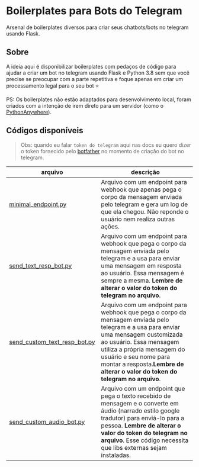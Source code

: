 # Boilerplates para Bots do Telegram
Arsenal de boilerplates diversos para criar seus chatbots/bots no telegram usando Flask.

## Sobre
A ideia aqui é disponibilizar boilerplates com pedaços de código para ajudar a criar um bot
no telegram usando Flask e Python 3.8 sem que você precise se preocupar com a parte repetitiva
e foque apenas em criar um processamento legal para o seu bot :star:

PS: Os boilerplates não estão adaptados para desenvolvimento local, foram criados com a intenção
de irem direto para um servidor (como o [PythonAnywhere](https://www.pythonanywhere.com/)).


## Códigos disponíveis
> Obs: quando eu falar `token do telegram` aqui nas docs eu quero dizer o token fornecido
> pelo [botfather](https://t.me/botfather) no momento de criação do bot no telegram.

|arquivo | descrição|
| - | - |
| [minimal\_endpoint.py](minimal_endpoint.py) | Arquivo com um endpoint para webhook que apenas pega o corpo da mensagem enviada pelo telegram e gera um log de que ela chegou. Não reponde o usuário nem realiza outras ações.|
| [send\_text\_resp\_bot.py](send_text_resp_bot.py) | Arquivo com um endpoint para webhook que pega o corpo da mensagem enviada pelo telegram e a usa para enviar uma mensagem em resposta ao usuário. Essa mensagem é sempre a mesma. **Lembre de alterar o valor do token do telegram no arquivo**. |
| [send\_custom\_text\_resp\_bot.py](send_custom_text_resp_bot.py) | Arquivo com um endpoint para webhook que pega o corpo da mensagem enviada pelo telegram e a usa para enviar uma mensagem customizada ao usuário. Essa mensagem utiliza a própria mensagem do usuário e seu nome para montar a resposta.**Lembre de alterar o valor do token do telegram no arquivo**. |
| [send\_custom\_audio\_bot.py](send_custom_audio_bot.py) | Arquivo com um endpoint que pega o texto recebido de mensagem e o converte em áudio (narrado estilo google tradutor) para enviá-lo para a pessoa. **Lembre de alterar o valor do token do telegram no arquivo**. Esse código necessita que libs externas sejam instaladas. |

